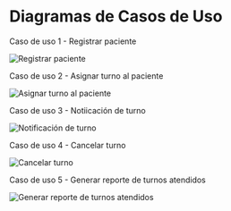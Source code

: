 # Diagramas de Casos de Uso
Caso de uso 1 - Registrar paciente

![Registrar paciente](https://github.com/user-attachments/assets/a877eaae-07a7-4ede-a36a-07338a78d3d8)

Caso de uso 2 - Asignar turno al paciente

![Asignar turno al paciente](https://github.com/user-attachments/assets/ffaea37e-fbed-4e37-9fdc-b507cfb19e49)

Caso de uso 3 - Notiicación de turno

![Notificación de turno](https://github.com/user-attachments/assets/e77f0cd8-a771-4e20-9239-269400cf3d2f)

Caso de uso 4 - Cancelar turno

![Cancelar turno](https://github.com/user-attachments/assets/0c3dcaac-def4-4523-bd38-5c4d58080e06)

Caso de uso 5 - Generar reporte de turnos atendidos

![Generar reporte de turnos atendidos](https://github.com/user-attachments/assets/e9ab2c61-4fa9-402f-ab8e-7b07245678a4)
